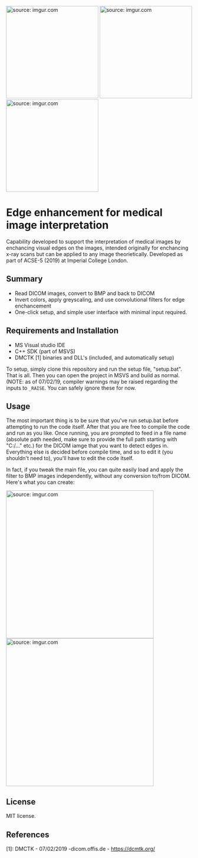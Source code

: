 <a href="https://imgur.com/SADgi5k"><img src="https://i.imgur.com/SADgi5k.jpg" title="source: imgur.com" width="250" /></a>
<a href="https://imgur.com/YwXwEwg"><img src="https://i.imgur.com/YwXwEwg.jpg" title="source: imgur.com" width="250" /></a>
<a href="https://imgur.com/q2WSgfi"><img src="https://i.imgur.com/q2WSgfi.jpg" title="source: imgur.com" width="250" /></a>


# Edge enhancement for medical image interpretation #

Capability developed to support the interpretation of medical images by enchancing visual edges on the images, intended originally for enchancing x-ray scans but can be applied to any image theorietically. Developed as part of ACSE-5 (2019) at Imperial College London.

## Summary ##
- Read DICOM images, convert to BMP and back to DICOM
- Invert colors, apply greyscaling, and use convolutional filters for edge enchancement
- One-click setup, and simple user interface with minimal input required. 

## Requirements and Installation ##

- MS Visual studio IDE
- C++ SDK (part of MSVS)
- DMCTK [1] binaries and DLL's (included, and automatically setup)

To setup, simply clone this repository and run the setup file, "setup.bat". That is all. Then you can open the project in MSVS and build as normal. (NOTE: as of 07/02/19, compiler warnings may be raised regarding the inputs to ``_RAISE``. You can safely ignore these for now. 

## Usage ##

The most important thing is to be sure that you've run setup.bat before attempting to run the code itself. After that you are free to compile the code and run as you like. Once running, you are prompted to feed in a file name (absolute path needed, make sure to provide the full path starting with "C:/..." etc.) for the DICOM iamge that you want to detect edges in. Everything else is decided before compile time, and so to edit it (you shouldn't need to), you'll have to edit the code itself.

In fact, if you tweak the main file, you can quite easily load and apply the filter to BMP images independently, without any conversion to/from DICOM. Here's what you can create:

<a href="https://imgur.com/TUrFtyz"><img src="https://i.imgur.com/TUrFtyz.png" title="source: imgur.com" width="400" /></a>
<a href="https://imgur.com/6SoOfR1"><img src="https://i.imgur.com/6SoOfR1.png" title="source: imgur.com" width="400"/></a>


## License ##
MIT license.

## References ##
[1]: DMCTK - 07/02/2019 -dicom.offis.de - https://dcmtk.org/
